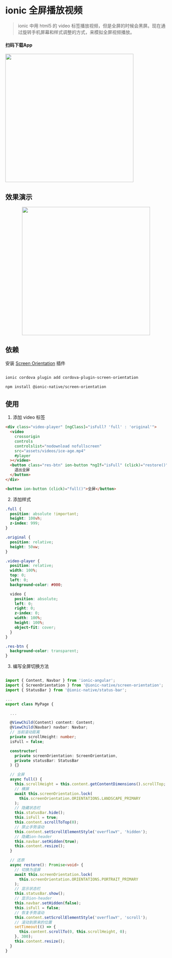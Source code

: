 # ionic 全屏播放视频

> ionic 中用 html5 的 video 标签播放视频，但是全屏的时候会黑屏。现在通过旋转手机屏幕和样式调整的方式，来模拟全屏视频播放。

#### 扫码下载App
<img width="400" src="https://github.com/hamal-ho/ionic-video-demo/blob/master/src/assets/imgs/1548384296.png">


## 效果演示

<p align="center">
   <img width="400" src="https://github.com/hamal-ho/ionic-video-demo/blob/master/src/assets/imgs/demo.gif">
</p>


## 依赖

安装 [Screen Orientation](https://ionicframework.com/docs/native/screen-orientation) 插件

```bash

ionic cordova plugin add cordova-plugin-screen-orientation

npm install @ionic-native/screen-orientation

```

## 使用

1. 添加 video 标签

```html
<div class="video-player" [ngClass]="isFull? 'full' : 'original'">
  <video
    crossorigin
    controls
    controlslist="nodownload nofullscreen"
    src="assets/videos/ice-age.mp4"
    #player
  ></video>
  <button class="res-btn" ion-button *ngIf="isFull" (click)="restore()">
    退出全屏
  </button>
</div>

<button ion-button (click)="full()">全屏</button>
```

2. 添加样式

```scss
.full {
  position: absolute !important;
  height: 100vh;
  z-index: 999;
}

.original {
  position: relative;
  height: 50vw;
}

.video-player {
  position: relative;
  width: 100%;
  top: 0;
  left: 0;
  background-color: #000;

  video {
    position: absolute;
    left: 0;
    right: 0;
    z-index: 0;
    width: 100%;
    height: 100%;
    object-fit: cover;
  }
}

.res-btn {
  background-color: transparent;
}
```

3. 编写全屏切换方法

```typescript

import { Content, Navbar } from 'ionic-angular';
import { ScreenOrientation } from '@ionic-native/screen-orientation';
import { StatusBar } from '@ionic-native/status-bar';

...
export class MyPage {

  ...

  @ViewChild(Content) content: Content;
  @ViewChild(Navbar) navbar: Navbar;
  // 当前滚动距离
  private scrollHeight: number;
  isFull = false;

  constructor(
    private screenOrientation: ScreenOrientation,
    private statusBar: StatusBar
  ) {}

  // 全屏
  async full() {
    this.scrollHeight = this.content.getContentDimensions().scrollTop;
    // 横屏
    await this.screenOrientation.lock(
      this.screenOrientation.ORIENTATIONS.LANDSCAPE_PRIMARY
    );
    // 隐藏状态栏
    this.statusBar.hide();
    this.isFull = true;
    this.content.scrollToTop(0);
    // 禁止手势滚动
    this.content.setScrollElementStyle('overflowY', 'hidden');
    // 隐藏ion-header
    this.navbar.setHidden(true);
    this.content.resize();
  }

  // 还原
  async restore(): Promise<void> {
    // 切换为竖屏
    await this.screenOrientation.lock(
      this.screenOrientation.ORIENTATIONS.PORTRAIT_PRIMARY
    );
    // 显示状态栏
    this.statusBar.show();
    // 显示ion-header
    this.navbar.setHidden(false);
    this.isFull = false;
    // 恢复手势滚动
    this.content.setScrollElementStyle('overflowY', 'scroll');
    // 滚动到原来的位置
    setTimeout(() => {
      this.content.scrollTo(0, this.scrollHeight, 0);
    }, 300);
    this.content.resize();
  }
}

```
